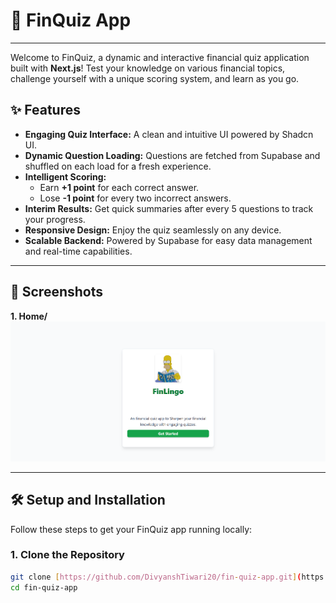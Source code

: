 # 🧠 FinQuiz App

---

Welcome to FinQuiz, a dynamic and interactive financial quiz application built with **Next.js**! Test your knowledge on various financial topics, challenge yourself with a unique scoring system, and learn as you go.

## ✨ Features

* **Engaging Quiz Interface:** A clean and intuitive UI powered by Shadcn UI.
* **Dynamic Question Loading:** Questions are fetched from Supabase and shuffled on each load for a fresh experience.
* **Intelligent Scoring:**
    * Earn **+1 point** for each correct answer.
    * Lose **-1 point** for every two incorrect answers.
* **Interim Results:** Get quick summaries after every 5 questions to track your progress.
* **Responsive Design:** Enjoy the quiz seamlessly on any device.
* **Scalable Backend:** Powered by Supabase for easy data management and real-time capabilities.

---

## 📸 Screenshots


**1. Home/**
![Home Page](/public/desktop.png)


---

## 🛠️ Setup and Installation

Follow these steps to get your FinQuiz app running locally:

### 1. Clone the Repository

```bash
git clone [https://github.com/DivyanshTiwari20/fin-quiz-app.git](https://github.com/DivyanshTiwari20/fin-quiz-app.git)
cd fin-quiz-app
